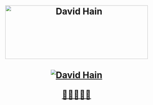 <h1 align="center"><img</h1>
  
  <a href="https://github.com/d-hain">
    <img width=450 height=170 align="center" alt="David Hain" src="https://github-readme-stats.vercel.app/api?username=d-hain&include_all_commits=true&count_private=true&theme=midnight-purple&show_icons=true&bg_color=0D1117&border_radius=20" />
  </a>
 <br /><br />
  
  <a href="https://github.com/d-hain">
    <img align="center" alt="David Hain" src="https://github-readme-stats.vercel.app/api/top-langs/?username=d-hain&include_all_commits=true&count_private=true&theme=midnight-purple&show_icons=true&bg_color=0D1117&border_radius=20&langs_count=10" />
  </a>

  <a href="https://y.at/👗💃👗🚗🐗">👗💃👗🚗🐗</a>
